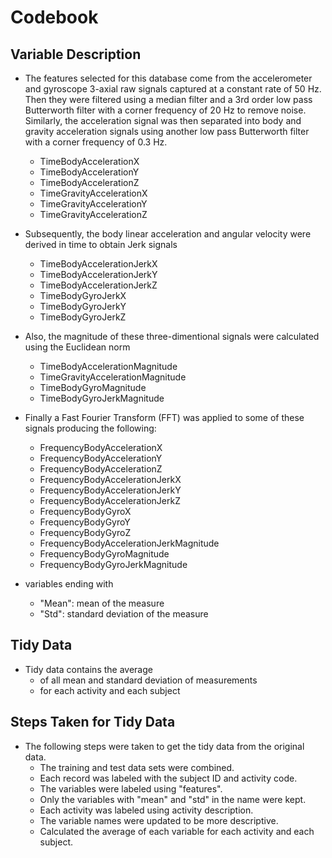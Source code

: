 # Codebook

## Variable Description
* The features selected for this database come from the accelerometer and gyroscope 3-axial raw signals captured at a constant rate of 50 Hz. Then they were filtered using a median filter and a 3rd order low pass Butterworth filter with a corner frequency of 20 Hz to remove noise. Similarly, the acceleration signal was then separated into body and gravity acceleration signals using another low pass Butterworth filter with a corner frequency of 0.3 Hz. 
  * TimeBodyAccelerationX
  * TimeBodyAccelerationY
  * TimeBodyAccelerationZ
  * TimeGravityAccelerationX
  * TimeGravityAccelerationY
  * TimeGravityAccelerationZ
* Subsequently, the body linear acceleration and angular velocity were derived in time to obtain Jerk signals
  * TimeBodyAccelerationJerkX
  * TimeBodyAccelerationJerkY
  * TimeBodyAccelerationJerkZ
  * TimeBodyGyroJerkX
  * TimeBodyGyroJerkY
  * TimeBodyGyroJerkZ
* Also, the magnitude of these three-dimentional signals were calculated using the Euclidean norm 
  * TimeBodyAccelerationMagnitude
  * TimeGravityAccelerationMagnitude
  * TimeBodyGyroMagnitude
  * TimeBodyGyroJerkMagnitude
* Finally a Fast Fourier Transform (FFT) was applied to some of these signals producing the following:
  * FrequencyBodyAccelerationX
  * FrequencyBodyAccelerationY
  * FrequencyBodyAccelerationZ
  * FrequencyBodyAccelerationJerkX
  * FrequencyBodyAccelerationJerkY
  * FrequencyBodyAccelerationJerkZ
  * FrequencyBodyGyroX
  * FrequencyBodyGyroY
  * FrequencyBodyGyroZ
  * FrequencyBodyAccelerationJerkMagnitude
  * FrequencyBodyGyroMagnitude
  * FrequencyBodyGyroJerkMagnitude

* variables ending with 
  * "Mean": mean of the measure
  * "Std": standard deviation of the measure

## Tidy Data
* Tidy data contains the average 
  * of all mean and standard deviation of measurements 
  * for each activity and each subject
 
## Steps Taken for Tidy Data
* The following steps were taken to get the tidy data from the original data.
  * The training and test data sets were combined. 
  * Each record was labeled with the subject ID and activity code. 
  * The variables were labeled using "features".
  * Only the variables with "mean" and "std" in the name were kept.
  * Each activity was labeled using activity description. 
  * The variable names were updated to be more descriptive. 
  * Calculated the average of each variable for each activity and each subject.
